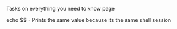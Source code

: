 Tasks on everything you need to know page

echo $$ - Prints the same value because its the same shell session
